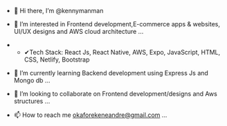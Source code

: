 - 👋 Hi there, I’m @kennymanman
- 👀 I’m interested in Frontend development,E-commerce apps & websites, UI/UX designs and AWS cloud architecture ...
-  - ✔Tech Stack: React Js, React Native, AWS, Expo, JavaScript, HTML, CSS, Netlify, Bootstrap 

- 🌱 I’m currently learning Backend development using Express Js and Mongo db  ...
- 💞️ I’m looking to collaborate on Frontend development/designs and Aws structures ...
- 📫 How to reach me okaforekeneandre@gmail.com ...

<!---
kennymanman/kennymanman is a ✨ special ✨ repository because its `README.md` (this file) appears on your GitHub profile.
You can click the Preview link to take a look at your changes.
--->
